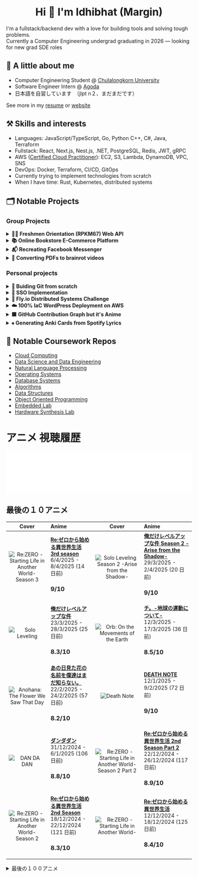 <h1 align="center"> Hi 👋 I'm Idhibhat (Margin) </h1>

I'm a fullstack/backend dev with a love for building tools and solving tough problems.  
Currently a Computer Engineering undergrad graduating in 2026 — looking for new grad SDE roles

## 🌱 A little about me

- Computer Engineering Student @ [Chulalongkorn University](https://www.chula.ac.th/en/)
- Software Engineer Intern @ [Agoda](https://www.agoda.com/)
- 日本語を自習しています　（jlpt n２、まだまだです）

See more in my [resume](https://drive.google.com/file/d/1XgbYMgG7tpFdXE8JW8BoRq99pAd-xu0B/view) or [website](https://idhibhatp.super.site)

## ⚒️ Skills and interests

- Languages: JavaScript/TypeScript, Go, Python C++, C#, Java, Terraform
- Fullstack: React, Next.js, Nest.js, .NET, PostgreSQL, Redis, JWT, gRPC
- AWS ([Certified Cloud Practitioner](https://www.credly.com/badges/3cc5547a-7c07-46a7-817f-7cd346df3c7e/public_url)): EC2, S3, Lambda, DynamoDB, VPC, SNS
- DevOps: Docker, Terraform, CI/CD, GitOps
- Currently trying to implement technologies from scratch
- When I have time: Rust, Kubernetes, distributed systems

## 🗂️ Notable Projects

### Group Projects

<details>
  <summary style="cursor: pointer; font-weight: bold;">
    🧑‍🎓 Freshmen Orientation (RPKM67) Web API
  </summary>
  <ul>
    <li>API for registration, house selection, e-stamps, checkins in university orientation event</li>
    <li>Led backend development for a freshmen orientation platform serving 7,000+ users</li>
    <li>Implemented microservices, Google OAuth, caching, monitoring dashboards, and GitOps</li>
    <li>Tech: Go, Gin, gRPC, Redis, PostgreSQL, S3, Prometheus, Grafana</li>
    <li> <a href="https://github.com/isd-sgcu/rpkm67-backend" target="_blank">GitHub Repo</a>
    </li>
  </ul>
</details>

<details>
  <summary style="cursor: pointer; font-weight: bold;">
    📚 Online Bookstore E-Commerce Platform
  </summary>
  <ul>
    <li>Software Engineering Course Project</li>
    <li>Features: selling/buying books, chat, transaction/delivery management, admin backoffice</li>
    <li>Implemented scrum practices, code reviews, e2e testing</li>
    <li>Tech: TypeScript, React (Next.js), Prisma, PostgreSQL, Abby WS, Docker</li>
    <li> <a href="https://github.com/seg-org/bookbook" target="_blank">GitHub Repo</a> |
        <a href="https://bookbook.bookpanda.dev" target="_blank">Deployment</a> 
    </li>
  </ul>
</details>

<details>
  <summary style="cursor: pointer; font-weight: bold;">
    📬 Recreating Facebook Messenger
  </summary>
  <ul>
    <li>Chat application implemented the system design way</li>
    <li>Features: Google login, real-time chat, group chats, reactions, unread messages, read status</li>
    <li>Tech: Go, PostgreSQL, WebSockets, TypeScript, React (Next.js), Docker</li>
    <li> <a href="https://github.com/bookpanda/messenger-clone" target="_blank">GitHub Repo</a> |
        <a href="https://messenger.bookpanda.dev" target="_blank">Deployment</a> 
    </li>
  </ul>
</details>

<details>
  <summary style="cursor: pointer; font-weight: bold;">
    🧠 Converting PDFs to brainrot videos
  </summary>
  <ul>
    <li>Streamlit app to turn any PDFs into Brainrot reels</li>
    <li>Tech: Python, FastAPI, AWS (S3, SNS, Polly, Textract), Gemini API, Terraform</li>
    <li> <a href="https://github.com/bookpanda/pdf-2-brainrot" target="_blank">GitHub Repo</a> |
        <a href="https://pdf2brainrot.streamlit.app" target="_blank">Deployment</a> 
    </li>
  </ul>
</details>

### Personal projects

<details>
  <summary style="cursor: pointer; font-weight: bold;">
    🐙 Buiding Git from scratch
  </summary>
  <ul>
    <li>Implemented fundamental Git internals: cat-file, hash-object, ls-tree, write-tree, commit-tree</li>
    <li>Tech: C++, CMake, Linux, SHA1</li>
    <li> <a href="https://github.com/bookpanda/byo-git" target="_blank">GitHub Repo</a>
    </li>
  </ul>
</details>

<details>
  <summary style="cursor: pointer; font-weight: bold;">
    🛂 SSO Implementation
  </summary>
  <ul>
    <li>Implemented Single Sign On with 2 services: central auth service (CAS), consumer service</li>
    <li>logging to consumer service will redirect to CAS for Google login</li>
    <li>CAS creates session and sends service ticket back to consumer service</li>
    <li>Read more in the repo...</li>
    <li>Tech: Go, C#, .NET, TypeScript, React, PostgreSQL, Redis</li>
    <li> <a href="https://github.com/bookpanda/sso-cas" target="_blank">GitHub Repo</a>
    </li>
  </ul>
</details>

<details>
  <summary style="cursor: pointer; font-weight: bold;">
    🎈 Fly.io Distributed Systems Challenge
  </summary>
  <ul>
    <li>My solution to fly.io Distributed Systems Challenge</li>
    <li>Tech: Go</li>
    <li> <a href="https://github.com/bookpanda/fly-io-dist-sys" target="_blank">GitHub Repo</a>
    </li>
  </ul>
</details>

<details>
  <summary style="cursor: pointer; font-weight: bold;">
    ☁️ 100% IaC WordPress Deployment on AWS
  </summary>
  <ul>
    <li>Deployed WordPress and MariaDB EC2 in VPC</li>
    <li>Network partition into public and private subnets</li>
    <li>Tech: EC2, VPC, IGW, NAT, ENI, S3, IAM</li>
    <li> <a href="https://github.com/bookpanda/2110524-wordpress-vpc" target="_blank">GitHub Repo</a>
    </li>
  </ul>
</details>

<details>
  <summary style="cursor: pointer; font-weight: bold;">
    🟩 GitHub Contribution Graph but it's Anime
  </summary>
  <ul>
    <li>Daily cron job generating watch history graph based on score and duration</li>
    <li>Literally what you see at the bottom of this README.md</li>
    <li>API from Anilist.co</li>
    <li>Tech: TypeScript, Github Actions</li>
    <li> <a href="https://github.com/bookpanda/anime-stats" target="_blank">GitHub Repo</a>
    </li>
  </ul>
</details>

<details>
  <summary style="cursor: pointer; font-weight: bold;">
    ♠️ Generating Anki Cards from Spotify Lyrics
  </summary>
  <ul>
    <li>Wanted to learn the meaning of lyrics in Japanese songs</li>
    <li>Too lazy to manually create Flashcard decks</li>
    <li>Tech: TypeScript, React, Python, Azure Translation API</li>
    <li> <a href="https://github.com/bookpanda/Lyrics2Anki" target="_blank">GitHub Repo</a>
    </li>
  </ul>
</details>

## 🏫 Notable Coursework Repos

- [Cloud Computing](https://github.com/bookpanda/2110524-CLOUD-COMP-TECH)
- [Data Science and Data Engineering](https://github.com/bookpanda/2110446-DATA-SCI-ENG)
- [Natural Language Processing](https://github.com/bookpanda/2110572-NLP-SYS)
- [Operating Systems](https://github.com/bookpanda/2110313-OS-SYS-PROG)
- [Database Systems](https://github.com/bookpanda/2110322-DB-SYS)
- [Algorithms](https://github.com/bookpanda/2110327-ALGORITHM-DESIGN)
- [Data Structures](https://github.com/bookpanda/2110211-INTRO-DATA-STRUCT)
- [Object Oriented Programming](https://github.com/bookpanda/2110215-PROG-METH-I)
- [Embedded Lab](https://github.com/bookpanda/2110366-EMBEDDED-SYS-LAB)
- [Hardware Synthesis Lab](https://github.com/bookpanda/2110363-HW-SYN-LAB-I)

# アニメ 視聴履歴

<img src="./src/generated/calendar.svg" />

<h2>最後の１０アニメ</h2>

|                                                                                             Cover                                                                                             | Anime                                                                                                                                                        |                                                                                                 Cover                                                                                                | Anime                                                                                                                                                                    |
| :-------------------------------------------------------------------------------------------------------------------------------------------------------------------------------------------: | :----------------------------------------------------------------------------------------------------------------------------------------------------------- | :--------------------------------------------------------------------------------------------------------------------------------------------------------------------------------------------------: | :----------------------------------------------------------------------------------------------------------------------------------------------------------------------- |
| <img src="https://s4.anilist.co/file/anilistcdn/media/anime/cover/medium/bx163134-yieRFbvUOH9a.jpg" alt="Re:ZERO -Starting Life in Another World- Season 3" style="width:70px;height:auto" /> | <a href="https://anilist.co/anime/163134" target="_blank"><b>Re:ゼロから始める異世界生活 3rd season</b></a> <br/> 6/4/2025 - 8/4/2025 (14 日前) <br/> <h3>9/10</h3>        |      <img src="https://s4.anilist.co/file/anilistcdn/media/anime/cover/medium/bx176496-9BDMjAZGEbq4.png" alt="Solo Leveling Season 2 -Arise from the Shadow-" style="width:70px;height:auto" />      | <a href="https://anilist.co/anime/176496" target="_blank"><b>俺だけレベルアップな件 Season 2 -Arise from the Shadow-</b></a> <br/> 29/3/2025 - 2/4/2025 (20 日前) <br/> <h3>9/10</h3> |
|                   <img src="https://s4.anilist.co/file/anilistcdn/media/anime/cover/medium/bx151807-it355ZgzquUd.png" alt="Solo Leveling" style="width:70px;height:auto" />                   | <a href="https://anilist.co/anime/151807" target="_blank"><b>俺だけレベルアップな件</b></a> <br/> 23/3/2025 - 28/3/2025 (25 日前) <br/> <h3>8.3/10</h3>                   |            <img src="https://s4.anilist.co/file/anilistcdn/media/anime/cover/medium/bx151514-Y0d82Ah2ZOHX.jpg" alt="Orb: On the Movements of the Earth" style="width:70px;height:auto" />            | <a href="https://anilist.co/anime/151514" target="_blank"><b>チ。-地球の運動について-</b></a> <br/> 12/3/2025 - 17/3/2025 (36 日前) <br/> <h3>8.5/10</h3>                             |
|         <img src="https://s4.anilist.co/file/anilistcdn/media/anime/cover/medium/bx9989-hImMg6kCMm6I.jpg" alt="Anohana: The Flower We Saw That Day" style="width:70px;height:auto" />         | <a href="https://anilist.co/anime/9989" target="_blank"><b>あの日見た花の名前を僕達はまだ知らない。</b></a> <br/> 22/2/2025 - 24/2/2025 (57 日前) <br/> <h3>8.2/10</h3>            |                         <img src="https://s4.anilist.co/file/anilistcdn/media/anime/cover/medium/bx1535-kUgkcrfOrkUM.jpg" alt="Death Note" style="width:70px;height:auto" />                         | <a href="https://anilist.co/anime/1535" target="_blank"><b>DEATH NOTE</b></a> <br/> 12/1/2025 - 9/2/2025 (72 日前) <br/> <h3>9/10</h3>                                     |
|                     <img src="https://s4.anilist.co/file/anilistcdn/media/anime/cover/medium/bx171018-60q1B6GK2Ghb.jpg" alt="DAN DA DAN" style="width:70px;height:auto" />                    | <a href="https://anilist.co/anime/171018" target="_blank"><b>ダンダダン</b></a> <br/> 31/12/2024 - 6/1/2025 (106 日前) <br/> <h3>8.8/10</h3>                        | <img src="https://s4.anilist.co/file/anilistcdn/media/anime/cover/medium/bx119661-GDbUZxrZMz01.png" alt="Re:ZERO -Starting Life in Another World- Season 2 Part 2" style="width:70px;height:auto" /> | <a href="https://anilist.co/anime/119661" target="_blank"><b>Re:ゼロから始める異世界生活 2nd Season Part 2</b></a> <br/> 22/12/2024 - 26/12/2024 (117 日前) <br/> <h3>8.9/10</h3>      |
| <img src="https://s4.anilist.co/file/anilistcdn/media/anime/cover/medium/bx108632-lQWnmw7XaNOK.jpg" alt="Re:ZERO -Starting Life in Another World- Season 2" style="width:70px;height:auto" /> | <a href="https://anilist.co/anime/108632" target="_blank"><b>Re:ゼロから始める異世界生活 2nd Season</b></a> <br/> 18/12/2024 - 22/12/2024 (121 日前) <br/> <h3>8.3/10</h3> |          <img src="https://s4.anilist.co/file/anilistcdn/media/anime/cover/medium/bx21355-wRVUrGxpvIQQ.jpg" alt="Re:ZERO -Starting Life in Another World-" style="width:70px;height:auto" />         | <a href="https://anilist.co/anime/21355" target="_blank"><b>Re:ゼロから始める異世界生活</b></a> <br/> 12/12/2024 - 18/12/2024 (125 日前) <br/> <h3>8.4/10</h3>                         |

<details>

  <summary>最後の１００アニメ</summary>

  |                                                                                                                      Cover                                                                                                                      | Anime                                                                                                                                                                                |                                                                                                                  Cover                                                                                                                  | Anime                                                                                                                                                                    |
| :---------------------------------------------------------------------------------------------------------------------------------------------------------------------------------------------------------------------------------------------: | :----------------------------------------------------------------------------------------------------------------------------------------------------------------------------------- | :-------------------------------------------------------------------------------------------------------------------------------------------------------------------------------------------------------------------------------------: | :----------------------------------------------------------------------------------------------------------------------------------------------------------------------- |
|                                           <img src="https://s4.anilist.co/file/anilistcdn/media/anime/cover/medium/bx113717-9sNnN8WRgK15.jpg" alt="Ranking of Kings" style="width:70px;height:auto" />                                          | <a href="https://anilist.co/anime/113717" target="_blank"><b>王様ランキング</b></a> <br/> 4/12/2024 - 12/12/2024 (131 日前) <br/> <h3>8.2/10</h3>                                             |                                          <img src="https://s4.anilist.co/file/anilistcdn/media/anime/cover/medium/bx153288-25FBfFJzEQ5O.jpg" alt="Kaiju No.8" style="width:70px;height:auto" />                                         | <a href="https://anilist.co/anime/153288" target="_blank"><b>怪獣８号</b></a> <br/> 28/11/2024 - 3/12/2024 (140 日前) <br/> <h3>8.3/10</h3>                                    |
|                                <img src="https://s4.anilist.co/file/anilistcdn/media/anime/cover/medium/bx2904-Fet9Q33suC7G.jpg" alt="Code Geass: Lelouch of the Rebellion R2" style="width:70px;height:auto" />                                | <a href="https://anilist.co/anime/2904" target="_blank"><b>コードギアス 反逆のルルーシュ R2</b></a> <br/> 7/11/2024 - 27/11/2024 (146 日前) <br/> <h3>9.5/10</h3>                                    |                              <img src="https://s4.anilist.co/file/anilistcdn/media/anime/cover/medium/bx1575-hsmWM2ydNm1m.jpg" alt="Code Geass: Lelouch of the Rebellion" style="width:70px;height:auto" />                             | <a href="https://anilist.co/anime/1575" target="_blank"><b>コードギアス 反逆のルルーシュ</b></a> <br/> 26/10/2024 - 6/11/2024 (167 日前) <br/> <h3>9/10</h3>                             |
|                                         <img src="https://s4.anilist.co/file/anilistcdn/media/anime/cover/medium/bx153518-IVXPDY5ph3kO.jpg" alt="Delicious in Dungeon" style="width:70px;height:auto" />                                        | <a href="https://anilist.co/anime/153518" target="_blank"><b>ダンジョン飯</b></a> <br/> 14/10/2024 - 26/10/2024 (178 日前) <br/> <h3>8.8/10</h3>                                             |                                       <img src="https://s4.anilist.co/file/anilistcdn/media/anime/cover/medium/bx99420-k5Tel6yRMwA8.png" alt="Girls' Last Tour" style="width:70px;height:auto" />                                       | <a href="https://anilist.co/anime/99420" target="_blank"><b>少女終末旅行</b></a> <br/> 9/10/2024 - 13/10/2024 (191 日前) <br/> <h3>8/10</h3>                                     |
|                                         <img src="https://s4.anilist.co/file/anilistcdn/media/anime/cover/medium/bx166531-dAL5MsqDHUkj.jpg" alt="Oshi no Ko Season 2" style="width:70px;height:auto" />                                         | <a href="https://anilist.co/anime/166531" target="_blank"><b>【推しの子】第2期</b></a> <br/> 3/10/2024 - 8/10/2024 (196 日前) <br/> <h3>8.7/10</h3>                                            |                         <img src="https://s4.anilist.co/file/anilistcdn/media/anime/cover/medium/bx162804-TBeptcAfvqTd.jpg" alt="Alya Sometimes Hides Her Feelings in Russian" style="width:70px;height:auto" />                        | <a href="https://anilist.co/anime/162804" target="_blank"><b>時々ボソッとロシア語でデレる隣のアーリャさん</b></a> <br/> 26/9/2024 - 2/10/2024 (202 日前) <br/> <h3>8.2/10</h3>                   |
|                           <img src="https://s4.anilist.co/file/anilistcdn/media/anime/cover/medium/bx21450-D7XFwEQjZ5GA.jpg" alt="JoJo's Bizarre Adventure: Diamond is Unbreakable" style="width:70px;height:auto" />                           | <a href="https://anilist.co/anime/21450" target="_blank"><b>ジョジョの奇妙な冒険 ダイヤモンドは砕けない</b></a> <br/> 7/9/2024 - 26/9/2024 (208 日前) <br/> <h3>8.4/10</h3>                                 |                <img src="https://s4.anilist.co/file/anilistcdn/media/anime/cover/medium/bx20799-S1eyqBDlx51E.jpg" alt="JoJo's Bizarre Adventure: Stardust Crusaders - Battle in Egypt" style="width:70px;height:auto" />                | <a href="https://anilist.co/anime/20799" target="_blank"><b>ジョジョの奇妙な冒険 スターダストクルセイダース エジプト編</b></a> <br/> 31/8/2024 - 6/9/2024 (228 日前) <br/> <h3>8.4/10</h3>             |
|                             <img src="https://s4.anilist.co/file/anilistcdn/media/anime/cover/medium/bx20474-xuqem5GBlBtb.jpg" alt="JoJo's Bizarre Adventure: Stardust Crusaders" style="width:70px;height:auto" />                             | <a href="https://anilist.co/anime/20474" target="_blank"><b>ジョジョの奇妙な冒険 スターダストクルセイダース</b></a> <br/> 19/8/2024 - 30/8/2024 (235 日前) <br/> <h3>8.3/10</h3>                              |                                 <img src="https://s4.anilist.co/file/anilistcdn/media/anime/cover/medium/bx14719-VT5dRzTBSZ0w.jpg" alt="JoJo's Bizarre Adventure (TV)" style="width:70px;height:auto" />                                | <a href="https://anilist.co/anime/14719" target="_blank"><b>ジョジョの奇妙な冒険 (TV)</b></a> <br/> 8/8/2024 - 19/8/2024 (246 日前) <br/> <h3>8.2/10</h3>                            |
|                                            <img src="https://s4.anilist.co/file/anilistcdn/media/anime/cover/medium/bx164212-eKh15LQxkTEx.jpg" alt="Girls Band Cry" style="width:70px;height:auto" />                                           | <a href="https://anilist.co/anime/164212" target="_blank"><b>ガールズバンドクライ</b></a> <br/> 4/8/2024 - 7/8/2024 (258 日前) <br/> <h3>8.4/10</h3>                                             |                              <img src="https://s4.anilist.co/file/anilistcdn/media/anime/cover/medium/bx163078-akhThKoWpWOb.jpg" alt="Jellyfish Can’t Swim in the Night" style="width:70px;height:auto" />                              | <a href="https://anilist.co/anime/163078" target="_blank"><b>夜のクラゲは泳げない</b></a> <br/> 29/7/2024 - 3/8/2024 (262 日前) <br/> <h3>8.3/10</h3>                                |
|                                       <img src="https://s4.anilist.co/file/anilistcdn/media/anime/cover/medium/bx155908-2ZOxqbagDxNv.jpg" alt="Laid-Back Camp Season 3" style="width:70px;height:auto" />                                       | <a href="https://anilist.co/anime/155908" target="_blank"><b>ゆるキャン△ SEASON３</b></a> <br/> 22/7/2024 - 28/7/2024 (268 日前) <br/> <h3>8.1/10</h3>                                       |                     <img src="https://s4.anilist.co/file/anilistcdn/media/anime/cover/medium/bx166240-PBV7zukIHW7V.png" alt="Demon Slayer: Kimetsu no Yaiba Hashira Training Arc" style="width:70px;height:auto" />                     | <a href="https://anilist.co/anime/166240" target="_blank"><b>鬼滅の刃 柱稽古編</b></a> <br/> 20/7/2024 - 21/7/2024 (275 日前) <br/> <h3>8.4/10</h3>                                |
|                        <img src="https://s4.anilist.co/file/anilistcdn/media/anime/cover/medium/bx166873-xO0BRPkmwFll.png" alt="Mushoku Tensei: Jobless Reincarnation Season 2 Part 2" style="width:70px;height:auto" />                        | <a href="https://anilist.co/anime/166873" target="_blank"><b>無職転生Ⅱ ～異世界行ったら本気だす～ 第2クール</b></a> <br/> 12/7/2024 - 19/7/2024 (277 日前) <br/> <h3>8.6/10</h3>                            |                     <img src="https://s4.anilist.co/file/anilistcdn/media/anime/cover/medium/bx136804-7FVftG67FPBc.jpg" alt="KONOSUBA -God's blessing on this wonderful world! 3" style="width:70px;height:auto" />                     | <a href="https://anilist.co/anime/136804" target="_blank"><b>この素晴らしい世界に祝福を！３</b></a> <br/> 6/7/2024 - 10/7/2024 (286 日前) <br/> <h3>8.4/10</h3>                           |
|                                   <img src="https://s4.anilist.co/file/anilistcdn/media/anime/cover/medium/bx166216-vCMkF4e3x5FB.jpg" alt="The Dangers in My Heart Season 2" style="width:70px;height:auto" />                                  | <a href="https://anilist.co/anime/166216" target="_blank"><b>僕の心のヤバイやつ 第2期</b></a> <br/> 9/6/2024 - 17/6/2024 (309 日前) <br/> <h3>8.8/10</h3>                                         |                                     <img src="https://s4.anilist.co/file/anilistcdn/media/anime/cover/medium/bx98572-zJQd23nzJips.jpg" alt="Himouto! Umaru-chan R" style="width:70px;height:auto" />                                    | <a href="https://anilist.co/anime/98572" target="_blank"><b>干物妹! うまるちゃん R</b></a> <br/> 4/6/2024 - 8/6/2024 (318 日前) <br/> <h3>7/10</h3>                                 |
|                                                 <img src="https://s4.anilist.co/file/anilistcdn/media/anime/cover/medium/bx20987-9Tq7kZTeJPMo.jpg" alt="null" style="width:70px;height:auto" />                                                 | <a href="https://anilist.co/anime/20987" target="_blank"><b>干物妹！うまるちゃん</b></a> <br/> 21/5/2024 - 3/6/2024 (323 日前) <br/> <h3>6.6/10</h3>                                             |                                    <img src="https://s4.anilist.co/file/anilistcdn/media/anime/cover/medium/bx161645-QLbzHXiYRgV2.jpg" alt="The Apothecary Diaries" style="width:70px;height:auto" />                                   | <a href="https://anilist.co/anime/161645" target="_blank"><b>薬屋のひとりごと</b></a> <br/> 24/4/2024 - 18/5/2024 (339 日前) <br/> <h3>9/10</h3>                                   |
|                                              <img src="https://s4.anilist.co/file/anilistcdn/media/anime/cover/medium/bx66-ZqYQWl6LsfeI.png" alt="Azumanga Daioh" style="width:70px;height:auto" />                                             | <a href="https://anilist.co/anime/66" target="_blank"><b>あずまんが大王 THE ANIMATION</b></a> <br/> 30/4/2024 - 10/5/2024 (347 日前) <br/> <h3>7.7/10</h3>                                    |                               <img src="https://s4.anilist.co/file/anilistcdn/media/anime/cover/medium/bx146066-zzKl6P6OeEjy.jpg" alt="Classroom of the Elite Season 3" style="width:70px;height:auto" />                               | <a href="https://anilist.co/anime/146066" target="_blank"><b>ようこそ実力至上主義の教室へ 3rd Season</b></a> <br/> 18/4/2024 - 23/4/2024 (364 日前) <br/> <h3>8.3/10</h3>                |
|                                    <img src="https://s4.anilist.co/file/anilistcdn/media/anime/cover/medium/bx154587-qQTzQnEJJ3oB.jpg" alt="Frieren: Beyond Journey’s End" style="width:70px;height:auto" />                                    | <a href="https://anilist.co/anime/154587" target="_blank"><b>葬送のフリーレン</b></a> <br/> 19/3/2024 - 2/4/2024 (385 日前) <br/> <h3>10/10</h3>                                               |                               <img src="https://s4.anilist.co/file/anilistcdn/media/anime/cover/medium/bx99426-ti5BL69Ip3kZ.png" alt="A Place Further Than the Universe" style="width:70px;height:auto" />                              | <a href="https://anilist.co/anime/99426" target="_blank"><b>宇宙よりも遠い場所</b></a> <br/> 12/3/2024 - 19/3/2024 (399 日前) <br/> <h3>8.6/10</h3>                                 |
|                                     <img src="https://s4.anilist.co/file/anilistcdn/media/anime/cover/medium/bx103047-odblDHHEdehK.jpg" alt="Violet Evergarden: the Movie" style="width:70px;height:auto" />                                    | <a href="https://anilist.co/anime/103047" target="_blank"><b>劇場版 ヴァイオレット・エヴァーガーデン</b></a> <br/> 12/3/2024 - 12/3/2024 (406 日前) <br/> <h3>8.7/10</h3>                                 |                                  <img src="https://s4.anilist.co/file/anilistcdn/media/anime/cover/medium/bx101432-NQSedsCDQ6dP.png" alt="Violet Evergarden: Special" style="width:70px;height:auto" />                                 | <a href="https://anilist.co/anime/101432" target="_blank"><b>ヴァイオレット・エヴァーガーデン きっと"愛"を知る日が来るのだろう</b></a> <br/> 11/3/2024 - 11/3/2024 (407 日前) <br/> <h3>8.2/10</h3>       |
|                         <img src="https://s4.anilist.co/file/anilistcdn/media/anime/cover/medium/bx109190-e8mv1qdmpjLW.jpg" alt="Violet Evergarden: Eternity and the Auto Memory Doll" style="width:70px;height:auto" />                        | <a href="https://anilist.co/anime/109190" target="_blank"><b>ヴァイオレット・エヴァーガーデン 外伝~永遠と自動手記人形~</b></a> <br/> 10/3/2024 - 10/3/2024 (408 日前) <br/> <h3>8.3/10</h3>                       |                                       <img src="https://s4.anilist.co/file/anilistcdn/media/anime/cover/medium/bx21827-ubzq619ZA2E9.png" alt="Violet Evergarden" style="width:70px;height:auto" />                                      | <a href="https://anilist.co/anime/21827" target="_blank"><b>ヴァイオレット・エヴァーガーデン</b></a> <br/> 4/3/2024 - 9/3/2024 (409 日前) <br/> <h3>8.8/10</h3>                            |
|                                                <img src="https://s4.anilist.co/file/anilistcdn/media/anime/cover/medium/bx21234-XmqW39aQ9o7O.jpg" alt="ERASED" style="width:70px;height:auto" />                                                | <a href="https://anilist.co/anime/21234" target="_blank"><b>僕だけがいない街</b></a> <br/> 1/3/2024 - 3/3/2024 (415 日前) <br/> <h3>8.4/10</h3>                                                |                               <img src="https://s4.anilist.co/file/anilistcdn/media/anime/cover/medium/bx108725-ZKivuyr4Jtc9.jpg" alt="The Promised Neverland Season 2" style="width:70px;height:auto" />                               | <a href="https://anilist.co/anime/108725" target="_blank"><b>約束のネバーランド2</b></a> <br/> 20/2/2024 - 27/2/2024 (420 日前) <br/> <h3>6.8/10</h3>                               |
|                                        <img src="https://s4.anilist.co/file/anilistcdn/media/anime/cover/medium/bx101759-8UR7r9MNVpz2.jpg" alt="The Promised Neverland" style="width:70px;height:auto" />                                       | <a href="https://anilist.co/anime/101759" target="_blank"><b>約束のネバーランド</b></a> <br/> 17/2/2024 - 21/2/2024 (426 日前) <br/> <h3>9.2/10</h3>                                            |                     <img src="https://s4.anilist.co/file/anilistcdn/media/anime/cover/medium/bx114745-fBgTC12T7IAy.jpg" alt="Made in Abyss: The Golden City of the Scorching Sun" style="width:70px;height:auto" />                     | <a href="https://anilist.co/anime/114745" target="_blank"><b>メイドインアビス 烈日の黄金郷</b></a> <br/> 8/2/2024 - 16/2/2024 (431 日前) <br/> <h3>9.2/10</h3>                           |
|                                 <img src="https://s4.anilist.co/file/anilistcdn/media/anime/cover/medium/bx100643-fPH9OgEKKvcI.jpg" alt="Made in Abyss: Dawn of the Deep Soul" style="width:70px;height:auto" />                                | <a href="https://anilist.co/anime/100643" target="_blank"><b>メイドインアビス 深き魂の黎明</b></a> <br/> 7/2/2024 - 7/2/2024 (440 日前) <br/> <h3>9/10</h3>                                          |                                         <img src="https://s4.anilist.co/file/anilistcdn/media/anime/cover/medium/bx97986-TQ7dCgbS3y5s.jpg" alt="Made in Abyss" style="width:70px;height:auto" />                                        | <a href="https://anilist.co/anime/97986" target="_blank"><b>メイドインアビス</b></a> <br/> 25/1/2024 - 5/2/2024 (442 日前) <br/> <h3>9.4/10</h3>                                   |
|                                       <img src="https://s4.anilist.co/file/anilistcdn/media/anime/cover/medium/bx153152-Xnwmx7wuoIWV.jpg" alt="The Dangers in My Heart" style="width:70px;height:auto" />                                       | <a href="https://anilist.co/anime/153152" target="_blank"><b>僕の心のヤバイやつ</b></a> <br/> 10/1/2024 - 20/1/2024 (458 日前) <br/> <h3>8.2/10</h3>                                            |                                       <img src="https://s4.anilist.co/file/anilistcdn/media/anime/cover/medium/bx128893-Gc2t8b8M0mVu.jpg" alt="Hell’s Paradise" style="width:70px;height:auto" />                                       | <a href="https://anilist.co/anime/128893" target="_blank"><b>地獄楽</b></a> <br/> 28/12/2023 - 8/1/2024 (470 日前) <br/> <h3>8.3/10</h3>                                      |
|                                       <img src="https://s4.anilist.co/file/anilistcdn/media/anime/cover/medium/bx145064-hSNRJM03pvv1.jpg" alt="JUJUTSU KAISEN Season 2" style="width:70px;height:auto" />                                       | <a href="https://anilist.co/anime/145064" target="_blank"><b>呪術廻戦 第2期</b></a> <br/> 18/12/2023 - 29/12/2023 (480 日前) <br/> <h3>9.1/10</h3>                                           |                                       <img src="https://s4.anilist.co/file/anilistcdn/media/anime/cover/medium/bx131573-rpl82vDEDRm6.jpg" alt="JUJUTSU KAISEN 0" style="width:70px;height:auto" />                                      | <a href="https://anilist.co/anime/131573" target="_blank"><b>呪術廻戦 0</b></a> <br/> 28/12/2023 - 28/12/2023 (481 日前) <br/> <h3>8.5/10</h3>                                 |
|                             <img src="https://s4.anilist.co/file/anilistcdn/media/anime/cover/medium/bx140596-wBtzi7evAMlf.jpg" alt="DON'T TOY WITH ME, MISS NAGATORO 2nd Attack" style="width:70px;height:auto" />                             | <a href="https://anilist.co/anime/140596" target="_blank"><b>イジらないで、長瀞さん 2nd Attack</b></a> <br/> 6/12/2023 - 17/12/2023 (492 日前) <br/> <h3>7.8/10</h3>                              |                               <img src="https://s4.anilist.co/file/anilistcdn/media/anime/cover/medium/bx120697-BA2TqxB1I5bJ.jpg" alt="DON'T TOY WITH ME, MISS NAGATORO" style="width:70px;height:auto" />                              | <a href="https://anilist.co/anime/120697" target="_blank"><b>イジらないで、長瀞さん</b></a> <br/> 23/11/2023 - 5/12/2023 (504 日前) <br/> <h3>7.5/10</h3>                             |
|                           <img src="https://s4.anilist.co/file/anilistcdn/media/anime/cover/medium/bx20792-Q53sZsUAh5FF.jpg" alt="Fate/stay night: Unlimited Blade Works 2nd Season" style="width:70px;height:auto" />                          | <a href="https://anilist.co/anime/20792" target="_blank"><b>Fate/stay night [Unlimited Blade Works] 2ndシーズン</b></a> <br/> 11/11/2023 - 23/11/2023 (516 日前) <br/> <h3>8.1/10</h3>     |                            <img src="https://s4.anilist.co/file/anilistcdn/media/anime/cover/medium/bx19603-ycT0pyEgDVQu.jpg" alt="Fate/stay night: Unlimited Blade Works" style="width:70px;height:auto" />                            | <a href="https://anilist.co/anime/19603" target="_blank"><b>Fate/stay night [Unlimited Blade Works]</b></a> <br/> 24/10/2023 - 10/11/2023 (529 日前) <br/> <h3>8.1/10</h3> |
|                      <img src="https://s4.anilist.co/file/anilistcdn/media/anime/cover/medium/bx162314-qIWdAAFtvY8J.jpg" alt="Attack on Titan Final Season THE FINAL CHAPTERS Special 2" style="width:70px;height:auto" />                      | <a href="https://anilist.co/anime/162314" target="_blank"><b>進撃の巨人 The Final Season完結編 後編</b></a> <br/> 5/11/2023 - 5/11/2023 (534 日前) <br/> <h3>9.1/10</h3>                         |                                      <img src="https://s4.anilist.co/file/anilistcdn/media/anime/cover/medium/bx11741-oEy1fJHYm2zJ.jpg" alt="Fate/Zero Season 2" style="width:70px;height:auto" />                                      | <a href="https://anilist.co/anime/11741" target="_blank"><b>Fate/Zero 2ndシーズン</b></a> <br/> 19/10/2023 - 23/10/2023 (547 日前) <br/> <h3>8.5/10</h3>                       |
|                                               <img src="https://s4.anilist.co/file/anilistcdn/media/anime/cover/medium/bx10087-M4Hd9qrHGrXk.png" alt="Fate/Zero" style="width:70px;height:auto" />                                              | <a href="https://anilist.co/anime/10087" target="_blank"><b>Fate/Zero</b></a> <br/> 7/10/2023 - 18/10/2023 (552 日前) <br/> <h3>8/10</h3>                                              |                        <img src="https://s4.anilist.co/file/anilistcdn/media/anime/cover/medium/bx146065-IjirxRK26O03.png" alt="Mushoku Tensei: Jobless Reincarnation Season 2" style="width:70px;height:auto" />                       | <a href="https://anilist.co/anime/146065" target="_blank"><b>無職転生Ⅱ ～異世界行ったら本気だす～</b></a> <br/> 27/9/2023 - 7/10/2023 (563 日前) <br/> <h3>8.4/10</h3>                      |
|                <img src="https://s4.anilist.co/file/anilistcdn/media/anime/cover/medium/bx141534-Tmnlz4mvYhaU.jpg" alt="Mushoku Tensei: Jobless Reincarnation Cour 2 - Eris the Goblin Slayer" style="width:70px;height:auto" />                | <a href="https://anilist.co/anime/141534" target="_blank"><b>無職転生 ～異世界行ったら本気だす～ 第2クール エリスのゴブリン討伐</b></a> <br/> 27/9/2023 - 27/9/2023 (573 日前) <br/> <h3>7.6/10</h3>                  |                         <img src="https://s4.anilist.co/file/anilistcdn/media/anime/cover/medium/bx127720-ADJgIrUVMdU9.jpg" alt="Mushoku Tensei: Jobless Reincarnation Cour 2" style="width:70px;height:auto" />                        | <a href="https://anilist.co/anime/127720" target="_blank"><b>無職転生 ～異世界行ったら本気だす～ 第2クール</b></a> <br/> 21/9/2023 - 27/9/2023 (573 日前) <br/> <h3>8.8/10</h3>                 |
|                                <img src="https://s4.anilist.co/file/anilistcdn/media/anime/cover/medium/bx108465-1ANspF1EWyFx.jpg" alt="Mushoku Tensei: Jobless Reincarnation" style="width:70px;height:auto" />                                | <a href="https://anilist.co/anime/108465" target="_blank"><b>無職転生 ～異世界行ったら本気だす～</b></a> <br/> 12/9/2023 - 20/9/2023 (580 日前) <br/> <h3>8.5/10</h3>                                   |                                        <img src="https://s4.anilist.co/file/anilistcdn/media/anime/cover/medium/bx113415-LHBAeoZDIsnF.jpg" alt="JUJUTSU KAISEN" style="width:70px;height:auto" />                                       | <a href="https://anilist.co/anime/113415" target="_blank"><b>呪術廻戦</b></a> <br/> 6/8/2023 - 13/9/2023 (587 日前) <br/> <h3>8.7/10</h3>                                      |
|                           <img src="https://s4.anilist.co/file/anilistcdn/media/anime/cover/medium/bx150075-QIGcA7oVyO6l.jpg" alt="KONOSUBA -An Explosion on This Wonderful World!" style="width:70px;height:auto" />                           | <a href="https://anilist.co/anime/150075" target="_blank"><b>この素晴らしい世界に爆焔を！</b></a> <br/> 24/7/2023 - 4/8/2023 (627 日前) <br/> <h3>7.7/10</h3>                                        |                                          <img src="https://s4.anilist.co/file/anilistcdn/media/anime/cover/medium/bx150672-WqmmwZ4nMzAy.png" alt="Oshi No Ko" style="width:70px;height:auto" />                                         | <a href="https://anilist.co/anime/150672" target="_blank"><b>【推しの子】</b></a> <br/> 12/7/2023 - 23/7/2023 (639 日前) <br/> <h3>8.5/10</h3>                                   |
|                                        <img src="https://s4.anilist.co/file/anilistcdn/media/anime/cover/medium/bx136430-gsBsJjA7hGh9.jpg" alt="Vinland Saga Season 2" style="width:70px;height:auto" />                                        | <a href="https://anilist.co/anime/136430" target="_blank"><b>ヴィンランド・サガ SEASON2</b></a> <br/> 21/6/2023 - 11/7/2023 (651 日前) <br/> <h3>8.9/10</h3>                                    |                    <img src="https://s4.anilist.co/file/anilistcdn/media/anime/cover/medium/bx145139-rRimpHGWLhym.png" alt="Demon Slayer: Kimetsu no Yaiba Swordsmith Village Arc" style="width:70px;height:auto" />                    | <a href="https://anilist.co/anime/145139" target="_blank"><b>鬼滅の刃 刀鍛冶の里編</b></a> <br/> 16/6/2023 - 22/6/2023 (670 日前) <br/> <h3>8.3/10</h3>                              |
|                      <img src="https://s4.anilist.co/file/anilistcdn/media/anime/cover/medium/bx142329-kET1PIXJv2eW.jpg" alt="Demon Slayer: Kimetsu no Yaiba Entertainment District Arc" style="width:70px;height:auto" />                      | <a href="https://anilist.co/anime/142329" target="_blank"><b>鬼滅の刃 遊郭編</b></a> <br/> 7/6/2023 - 14/6/2023 (678 日前) <br/> <h3>8.6/10</h3>                                              |                        <img src="https://s4.anilist.co/file/anilistcdn/media/anime/cover/medium/bx129874-g6ZKXB94Hui1.jpg" alt="Demon Slayer: Kimetsu no Yaiba Mugen Train Arc" style="width:70px;height:auto" />                       | <a href="https://anilist.co/anime/129874" target="_blank"><b>鬼滅の刃 無限列車編 (TV)</b></a> <br/> 3/6/2023 - 6/6/2023 (686 日前) <br/> <h3>8.4/10</h3>                            |
|                                    <img src="https://s4.anilist.co/file/anilistcdn/media/anime/cover/medium/bx101922-WBsBl0ClmgYL.jpg" alt="Demon Slayer: Kimetsu no Yaiba" style="width:70px;height:auto" />                                   | <a href="https://anilist.co/anime/101922" target="_blank"><b>鬼滅の刃</b></a> <br/> 16/5/2023 - 3/6/2023 (689 日前) <br/> <h3>8.3/10</h3>                                                  |                                     <img src="https://s4.anilist.co/file/anilistcdn/media/anime/cover/medium/bx131586-JhC0wcBi09EZ.jpg" alt="86 EIGHTY-SIX Part 2" style="width:70px;height:auto" />                                    | <a href="https://anilist.co/anime/131586" target="_blank"><b>86－エイティシックス－ 第2クール</b></a> <br/> 10/5/2023 - 17/5/2023 (706 日前) <br/> <h3>8.6/10</h3>                       |
|                                            <img src="https://s4.anilist.co/file/anilistcdn/media/anime/cover/medium/bx116589-qT34qzsZtk9V.jpg" alt="86 EIGHTY-SIX" style="width:70px;height:auto" />                                            | <a href="https://anilist.co/anime/116589" target="_blank"><b>86－エイティシックス－</b></a> <br/> 3/5/2023 - 10/5/2023 (713 日前) <br/> <h3>8.3/10</h3>                                          |                                   <img src="https://s4.anilist.co/file/anilistcdn/media/anime/cover/medium/bx104460-EwUV9ZJMCtnR.jpg" alt="Laid-Back Camp The Movie" style="width:70px;height:auto" />                                  | <a href="https://anilist.co/anime/104460" target="_blank"><b>映画 ゆるキャン△</b></a> <br/> 1/5/2023 - 2/5/2023 (721 日前) <br/> <h3>8.3/10</h3>                                  |
|                                        <img src="https://s4.anilist.co/file/anilistcdn/media/anime/cover/medium/bx104459-pywEKGQON613.jpg" alt="LAID-BACK CAMP SEASON2" style="width:70px;height:auto" />                                       | <a href="https://anilist.co/anime/104459" target="_blank"><b>ゆるキャン△ SEASON２</b></a> <br/> 24/4/2023 - 30/4/2023 (723 日前) <br/> <h3>8.3/10</h3>                                       |                                        <img src="https://s4.anilist.co/file/anilistcdn/media/anime/cover/medium/bx98444-Vzysp1EsrzgD.jpg" alt="Laid-Back Camp" style="width:70px;height:auto" />                                        | <a href="https://anilist.co/anime/98444" target="_blank"><b>ゆるキャン△</b></a> <br/> 17/4/2023 - 23/4/2023 (730 日前) <br/> <h3>8.1/10</h3>                                    |
|                                                <img src="https://s4.anilist.co/file/anilistcdn/media/anime/cover/medium/bx142770-dDaDIRnsv5jN.jpg" alt="Suzume" style="width:70px;height:auto" />                                               | <a href="https://anilist.co/anime/142770" target="_blank"><b>すずめの戸締まり</b></a> <br/> 19/4/2023 - 19/4/2023 (734 日前) <br/> <h3>8.2/10</h3>                                             |                                         <img src="https://s4.anilist.co/file/anilistcdn/media/anime/cover/medium/bx101348-2fhDFPCuMNiz.jpg" alt="Vinland Saga" style="width:70px;height:auto" />                                        | <a href="https://anilist.co/anime/101348" target="_blank"><b>ヴィンランド・サガ</b></a> <br/> 8/4/2023 - 17/4/2023 (736 日前) <br/> <h3>9.5/10</h3>                                 |
|                      <img src="https://s4.anilist.co/file/anilistcdn/media/anime/cover/medium/bx151384-gv0q8wOE6D58.jpg" alt="Kaguya-sama: Love is War -The First Kiss That Never Ends-" style="width:70px;height:auto" />                      | <a href="https://anilist.co/anime/151384" target="_blank"><b>かぐや様は告らせたい -ファーストキッスは終わらない-</b></a> <br/> 6/4/2023 - 7/4/2023 (746 日前) <br/> <h3>8.6/10</h3>                            |         <img src="https://s4.anilist.co/file/anilistcdn/media/anime/cover/medium/bx104174-aoNLSSN6bT4L.png" alt="Steins;Gate 0: Valentine's of Crystal Polymorphism -Bittersweet Intermedio-" style="width:70px;height:auto" />         | <a href="https://anilist.co/anime/104174" target="_blank"><b>シュタインズ・ゲート ゼロ 結晶多形のバレンタイン</b></a> <br/> 6/4/2023 - 6/4/2023 (747 日前) <br/> <h3>7.2/10</h3>                  |
|                                             <img src="https://s4.anilist.co/file/anilistcdn/media/anime/cover/medium/bx21127-7ARWZkDXKiiD.jpg" alt="Steins;Gate 0" style="width:70px;height:auto" />                                            | <a href="https://anilist.co/anime/21127" target="_blank"><b>シュタインズ・ゲート ゼロ</b></a> <br/> 28/3/2023 - 6/4/2023 (747 日前) <br/> <h3>8.7/10</h3>                                          |                             <img src="https://s4.anilist.co/file/anilistcdn/media/anime/cover/medium/bx143338-zhyDVYgEzsm5.png" alt="The Angel Next Door Spoils Me Rotten" style="width:70px;height:auto" />                            | <a href="https://anilist.co/anime/143338" target="_blank"><b>お隣の天使様にいつの間にか駄目人間にされていた件</b></a> <br/> 25/2/2023 - 5/4/2023 (748 日前) <br/> <h3>7.2/10</h3>                  |
|                                              <img src="https://s4.anilist.co/file/anilistcdn/media/anime/cover/medium/bx9253-tIUXF2gfU8Sg.jpg" alt="Steins;Gate" style="width:70px;height:auto" />                                              | <a href="https://anilist.co/anime/9253" target="_blank"><b>シュタインズ・ゲート</b></a> <br/> 19/3/2023 - 27/3/2023 (757 日前) <br/> <h3>9.2/10</h3>                                             | <img src="https://s4.anilist.co/file/anilistcdn/media/anime/cover/medium/bx21574-CTRsdAGe4mDp.png" alt="KONOSUBA -God's blessing on this wonderful world!: God's Blessings On This Wonderful Choker!" style="width:70px;height:auto" /> | <a href="https://anilist.co/anime/21574" target="_blank"><b>この素晴らしい世界に祝福を！ この素晴らしいチョーカーに祝福を!</b></a> <br/> 19/3/2023 - 19/3/2023 (765 日前) <br/> <h3>7.5/10</h3>          |
| <img src="https://s4.anilist.co/file/anilistcdn/media/anime/cover/medium/b97996-px2KGexuEZpg.jpg" alt="KONOSUBA -God's blessing on this wonderful world! 2: God's Blessings on These Wonderful Works of Art!" style="width:70px;height:auto" /> | <a href="https://anilist.co/anime/97996" target="_blank"><b>この素晴らしい世界に祝福を！ 2 この素晴らしい芸術に祝福を!</b></a> <br/> 19/3/2023 - 19/3/2023 (765 日前) <br/> <h3>7.4/10</h3>                       |             <img src="https://s4.anilist.co/file/anilistcdn/media/anime/cover/medium/bx102976-2Yi5icRbjukO.png" alt="KONOSUBA -God's blessing on this wonderful world!- Legend of Crimson" style="width:70px;height:auto" />            | <a href="https://anilist.co/anime/102976" target="_blank"><b>この素晴らしい世界に祝福を！紅伝説</b></a> <br/> 18/3/2023 - 18/3/2023 (766 日前) <br/> <h3>8.3/10</h3>                        |
|                          <img src="https://s4.anilist.co/file/anilistcdn/media/anime/cover/medium/bx21699-Fkbnkl9ZC6fW.png" alt="KONOSUBA -God's blessing on this wonderful world! 2" style="width:70px;height:auto" />                         | <a href="https://anilist.co/anime/21699" target="_blank"><b>この素晴らしい世界に祝福を！2</b></a> <br/> 11/3/2023 - 15/3/2023 (769 日前) <br/> <h3>8.4/10</h3>                                       |                       <img src="https://s4.anilist.co/file/anilistcdn/media/anime/cover/medium/bx21202-qQoJeKz76vRT.png" alt="KONOSUBA -God's blessing on this wonderful world!" style="width:70px;height:auto" />                      | <a href="https://anilist.co/anime/21202" target="_blank"><b>この素晴らしい世界に祝福を！</b></a> <br/> 6/3/2023 - 10/3/2023 (774 日前) <br/> <h3>8.3/10</h3>                             |
|                      <img src="https://s4.anilist.co/file/anilistcdn/media/anime/cover/medium/bx146984-GXrLeT6vQqyP.jpg" alt="Attack on Titan Final Season THE FINAL CHAPTERS Special 1" style="width:70px;height:auto" />                      | <a href="https://anilist.co/anime/146984" target="_blank"><b>進撃の巨人 The Final Season完結編 前編</b></a> <br/> 5/3/2023 - 5/3/2023 (779 日前) <br/> <h3>8.9/10</h3>                           |                                        <img src="https://s4.anilist.co/file/anilistcdn/media/anime/cover/medium/bx143270-rfkyiYXhek5w.jpg" alt="Lycoris Recoil" style="width:70px;height:auto" />                                       | <a href="https://anilist.co/anime/143270" target="_blank"><b>リコリス・リコイル</b></a> <br/> 18/2/2023 - 24/2/2023 (788 日前) <br/> <h3>8.4/10</h3>                                |
|                                         <img src="https://s4.anilist.co/file/anilistcdn/media/anime/cover/medium/bx132405-qP7FQYGmNI3d.jpg" alt="My Dress-Up Darling" style="width:70px;height:auto" />                                         | <a href="https://anilist.co/anime/132405" target="_blank"><b>その着せ替え人形は恋をする</b></a> <br/> 4/2/2023 - 18/2/2023 (794 日前) <br/> <h3>7.8/10</h3>                                         |                        <img src="https://s4.anilist.co/file/anilistcdn/media/anime/cover/medium/nx100049-mgvPLctBJprp.jpg" alt="Re:ZERO -Starting Life in Another World- OVAs" style="width:70px;height:auto" />                        | <a href="https://anilist.co/anime/100049" target="_blank"><b>Re:ゼロから始める異世界生活 OVAs</b></a> <br/> 3/2/2023 - 4/2/2023 (808 日前) <br/> <h3>7.6/10</h3>                       |
|                                             <img src="https://s4.anilist.co/file/anilistcdn/media/anime/cover/medium/bx127230-DdP4vAdssLoz.png" alt="Chainsaw Man" style="width:70px;height:auto" />                                            | <a href="https://anilist.co/anime/127230" target="_blank"><b>チェンソーマン</b></a> <br/> 2/1/2023 - 9/1/2023 (834 日前) <br/> <h3>8.7/10</h3>                                                |                                       <img src="https://s4.anilist.co/file/anilistcdn/media/anime/cover/medium/bx130003-HTDmeL4RGeJ4.png" alt="BOCCHI THE ROCK!" style="width:70px;height:auto" />                                      | <a href="https://anilist.co/anime/130003" target="_blank"><b>ぼっち・ざ・ろっく！</b></a> <br/> 30/12/2022 - 1/1/2023 (842 日前) <br/> <h3>9.1/10</h3>                               |
|                                <img src="https://s4.anilist.co/file/anilistcdn/media/anime/cover/medium/bx124395-9GeigGh1Ae2f.png" alt="Uzaki-chan Wants to Hang Out! Season 2" style="width:70px;height:auto" />                               | <a href="https://anilist.co/anime/124395" target="_blank"><b>宇崎ちゃんは遊びたい！ω（だぶる）</b></a> <br/> 27/12/2022 - 30/12/2022 (844 日前) <br/> <h3>7.5/10</h3>                                  |                                <img src="https://s4.anilist.co/file/anilistcdn/media/anime/cover/medium/bx115113-bJDZV7kP0XrP.png" alt="Uzaki-chan Wants to Hang Out!" style="width:70px;height:auto" />                                | <a href="https://anilist.co/anime/115113" target="_blank"><b>宇崎ちゃんは遊びたい！</b></a> <br/> 25/12/2022 - 27/12/2022 (847 日前) <br/> <h3>7.3/10</h3>                            |
|                       <img src="https://s4.anilist.co/file/anilistcdn/media/anime/cover/medium/bx114308-8UBiS7U9buzu.jpg" alt="Sword Art Online: Alicization - War of Underworld Part 2" style="width:70px;height:auto" />                      | <a href="https://anilist.co/anime/114308" target="_blank"><b>ソードアート・オンライン アリシゼーション War of Underworld 最終章 (2n...</b></a> <br/> 19/12/2022 - 24/12/2022 (850 日前) <br/> <h3>7.7/10</h3> |                <img src="https://s4.anilist.co/file/anilistcdn/media/anime/cover/medium/bx140999-8nRYAPkywhbl.jpg" alt="Sword Art Online the Movie -Progressive- Scherzo of Deep Night" style="width:70px;height:auto" />               | <a href="https://anilist.co/anime/140999" target="_blank"><b>劇場版 ソードアート・オンライン プログレッシブ 冥き夕闇のスケルツォ</b></a> <br/> 19/12/2022 - 19/12/2022 (855 日前) <br/> <h3>6.4/10</h3>    |
|                          <img src="https://s4.anilist.co/file/anilistcdn/media/anime/cover/medium/bx108759-jcXbDf9BJTcb.jpg" alt="Sword Art Online: Alicization - War of Underworld" style="width:70px;height:auto" />                          | <a href="https://anilist.co/anime/108759" target="_blank"><b>ソードアート・オンライン アリシゼーション War of Underworld</b></a> <br/> 15/12/2022 - 19/12/2022 (855 日前) <br/> <h3>7.9/10</h3>            |              <img src="https://s4.anilist.co/file/anilistcdn/media/anime/cover/medium/bx124140-HNL0CpH6ig6y.png" alt="Sword Art Online the Movie -Progressive- Aria of a Starless Night" style="width:70px;height:auto" />              | <a href="https://anilist.co/anime/124140" target="_blank"><b>劇場版 ソードアート・オンライン プログレッシブ 星なき夜のアリア</b></a> <br/> 18/12/2022 - 18/12/2022 (856 日前) <br/> <h3>6.6/10</h3>      |
|                                    <img src="https://s4.anilist.co/file/anilistcdn/media/anime/cover/medium/nx100182-KctPmCJ2smHQ.jpg" alt="Sword Art Online: Alicization" style="width:70px;height:auto" />                                    | <a href="https://anilist.co/anime/100182" target="_blank"><b>ソードアート・オンライン アリシゼーション</b></a> <br/> 10/12/2022 - 15/12/2022 (859 日前) <br/> <h3>8/10</h3>                                |                                      <img src="https://s4.anilist.co/file/anilistcdn/media/anime/cover/medium/nx20594-FhRgZ1H9Istt.jpg" alt="Sword Art Online II" style="width:70px;height:auto" />                                     | <a href="https://anilist.co/anime/20594" target="_blank"><b>ソードアート・オンライン II</b></a> <br/> 5/12/2022 - 9/12/2022 (865 日前) <br/> <h3>6.9/10</h3>                           |

</details>
